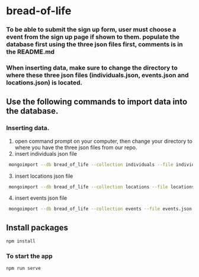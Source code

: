 # bread-of-life
### To be able to submit the sign up form, user must choose a event from the sign up page if shown to them. populate the database first using the three json files first, comments is in the README.md
### When inserting data, make sure to change the directory to where these three json files (individuals.json, events.json and locations.json) is located.
## Use the following commands to import data into the database.
### Inserting data.
1. open command prompt on your computer, then change your directory to where you have the three json files from our repo.
2. insert individuals json file 
```sh
 mongoimport --db bread_of_life --collection individuals --file individuals.json
 ```
3. insert locations json file
```sh
 mongoimport --db bread_of_life --collection locations --file locations.json
 ```
4. insert events json file
```sh
 mongoimport --db bread_of_life --collection events --file events.json
 ```
## Install packages
```
npm install
```

### To start the app
```
npm run serve
```
